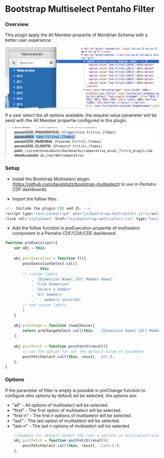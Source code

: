 # Bootstrap Multiselect Pentaho Filter


### Overview ###

This plugin apply the All Member propertie of Mondrian Schema with a better user experience.

<img src="https://raw.githubusercontent.com/bovbi/bootstrap-multiselect-pentaho-filter/master/resources/plugin_example.png" alt="Example of bootstrap-multiselect-pentaho-filter" title="Plugin Pentaho Filter" align="center" height="200"/>

If a user select the all options available, the request value parameter will be send with the All Member propertie configured in this plugin.

<img src="https://raw.githubusercontent.com/bovbi/bootstrap-multiselect-pentaho-filter/master/resources/post_request_example.png" alt="Example of bootstrap-multiselect-pentaho-filter" title="Plugin Pentaho Filter" align="center" height="100"/>

### Setup ###

* Install the Bootstrap Multiselect plugin (https://github.com/davidstutz/bootstrap-multiselect) to use in Pentaho CDF dashboards.
- Import the follow files:

```JavaScript
<!-- Include the plugin CSS and JS: -->
<script type="text/javascript" src="js/bootstrap-multiselect.js"></script>
<link rel="stylesheet" href="css/bootstrap-multiselect.css" type="text/css"/>
```

* Add the follow function in preExecution propertie of multiselect component in a Pentaho CDF/CDA/CDE dashboard:

```JavaScript
function preExecution(){
    var obj = this;
    
    obj.postExecution = function f(){
        postExecutionSelect.call(
            	this
		// custom labels
	        , '[Dimension Name].[All Member Name]'
	        , 'Find dimension'
	        , 'Select a member'
	        , 'All members'
	        , ' - members selected'
		// end custom labels
	    )
    }

    obj.preChange = function (newChoice){
        return preChangeSelect.call(this,  '[Dimension Name].[All Member Name]', newChoice);
    }; 
    
    obj.postFetch = function postFetch(result){
    	// set the option for set the default value of parameter
        postFetchSelect.call(this, result, 'all');   
    }; 
} 
```

### Options ###

If the parameter of filter is empty is possible in preChange function to configure who options by default wil be selected, the options are:

* "all" - All options of multiselect will be selected.
* "first" - The first option of multiselect will be selected.
* "first-n" - The first n options of multiselect will be selected.
* "last" - The last option of multiselect will be selected.
* "last-n" - The last n options of multiselect will be selected.


```JavaScript
    //example for default select the last 4 options in multiselect element.
    obj.postFetch = function postFetch(result){
        postFetchSelect.call(this, result, 'last-4');   
    }; 
```

